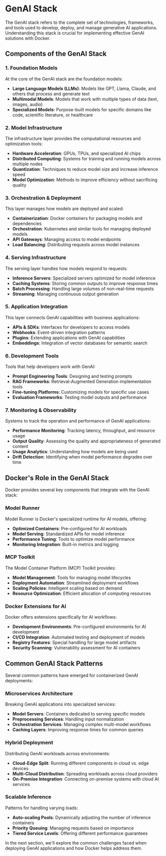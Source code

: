 # GenAI Stack

The GenAI stack refers to the complete set of technologies, frameworks, and tools used to develop, deploy, and manage generative AI applications. Understanding this stack is crucial for implementing effective GenAI solutions with Docker.

## Components of the GenAI Stack

### 1. Foundation Models

At the core of the GenAI stack are the foundation models:

- **Large Language Models (LLMs)**: Models like GPT, Llama, Claude, and others that process and generate text
- **Multimodal Models**: Models that work with multiple types of data (text, images, audio)
- **Specialized Models**: Purpose-built models for specific domains like code, scientific literature, or healthcare

### 2. Model Infrastructure

The infrastructure layer provides the computational resources and optimization tools:

- **Hardware Acceleration**: GPUs, TPUs, and specialized AI chips
- **Distributed Computing**: Systems for training and running models across multiple nodes
- **Quantization**: Techniques to reduce model size and increase inference speed
- **Model Optimization**: Methods to improve efficiency without sacrificing quality

### 3. Orchestration & Deployment

This layer manages how models are deployed and scaled:

- **Containerization**: Docker containers for packaging models and dependencies
- **Orchestration**: Kubernetes and similar tools for managing deployed models
- **API Gateways**: Managing access to model endpoints
- **Load Balancing**: Distributing requests across model instances

### 4. Serving Infrastructure

The serving layer handles how models respond to requests:

- **Inference Servers**: Specialized servers optimized for model inference
- **Caching Systems**: Storing common outputs to improve response times
- **Batch Processing**: Handling large volumes of non-real-time requests
- **Streaming**: Managing continuous output generation

### 5. Application Integration

This layer connects GenAI capabilities with business applications:

- **APIs & SDKs**: Interfaces for developers to access models
- **Webhooks**: Event-driven integration patterns
- **Plugins**: Extending applications with GenAI capabilities
- **Embeddings**: Integration of vector databases for semantic search

### 6. Development Tools

Tools that help developers work with GenAI:

- **Prompt Engineering Tools**: Designing and testing prompts
- **RAG Frameworks**: Retrieval-Augmented Generation implementation tools
- **Fine-tuning Platforms**: Customizing models for specific use cases
- **Evaluation Frameworks**: Testing model outputs and performance

### 7. Monitoring & Observability

Systems to track the operation and performance of GenAI applications:

- **Performance Monitoring**: Tracking latency, throughput, and resource usage
- **Output Quality**: Assessing the quality and appropriateness of generated content
- **Usage Analytics**: Understanding how models are being used
- **Drift Detection**: Identifying when model performance degrades over time

## Docker's Role in the GenAI Stack

Docker provides several key components that integrate with the GenAI stack:

### Model Runner

Model Runner is Docker's specialized runtime for AI models, offering:

- **Optimized Containers**: Pre-configured for AI workloads
- **Model Serving**: Standardized APIs for model inference
- **Performance Tuning**: Tools to optimize model performance
- **Monitoring Integration**: Built-in metrics and logging

### MCP Toolkit

The Model Container Platform (MCP) Toolkit provides:

- **Model Management**: Tools for managing model lifecycles
- **Deployment Automation**: Streamlined deployment workflows
- **Scaling Policies**: Intelligent scaling based on demand
- **Resource Optimization**: Efficient allocation of computing resources

### Docker Extensions for AI

Docker offers extensions specifically for AI workflows:

- **Development Environments**: Pre-configured environments for AI development
- **CI/CD Integration**: Automated testing and deployment of models
- **Registry Features**: Special handling for large model artifacts
- **Security Scanning**: Vulnerability assessment for AI containers

## Common GenAI Stack Patterns

Several common patterns have emerged for containerized GenAI deployments:

### Microservices Architecture

Breaking GenAI applications into specialized services:

- **Model Servers**: Containers dedicated to serving specific models
- **Preprocessing Services**: Handling input normalization
- **Orchestration Services**: Managing complex multi-model workflows
- **Caching Layers**: Improving response times for common queries

### Hybrid Deployment

Distributing GenAI workloads across environments:

- **Cloud-Edge Split**: Running different components in cloud vs. edge devices
- **Multi-Cloud Distribution**: Spreading workloads across cloud providers
- **On-Premise Integration**: Connecting on-premise systems with cloud AI services

### Scalable Inference

Patterns for handling varying loads:

- **Auto-scaling Pools**: Dynamically adjusting the number of inference containers
- **Priority Queuing**: Managing requests based on importance
- **Tiered Service Levels**: Offering different performance guarantees

In the next section, we'll explore the common challenges faced when deploying GenAI applications and how Docker helps address them.
